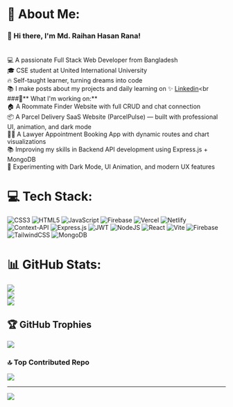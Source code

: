 # 💫 About Me:
### 👋 Hi there, I'm Md. Raihan Hasan Rana!<br><br>
💻 A passionate Full Stack Web Developer from Bangladesh<br>🎓 CSE student at United International University<br>🔥 Self-taught learner, turning dreams into code<br>📚 I make posts about my projects and daily learning on ✨ [Linkedin](https://www.linkedin.com/in/md-raihan-hasan-rana-61962328a/)<br<br>
###📌** What I'm working on:**<br>
🏠 A Roommate Finder Website with full CRUD and chat connection<br>📦 A Parcel Delivery SaaS Website (ParcelPulse) — built with professional UI, animation, and dark mode<br>👨‍⚖️ A Lawyer Appointment Booking App with dynamic routes and chart visualizations<br>📚 Improving my skills in Backend API development using Express.js + MongoDB<br>🧪 Experimenting with Dark Mode, UI Animation, and modern UX features<br>




# 💻 Tech Stack:
![CSS3](https://img.shields.io/badge/css3-%231572B6.svg?style=for-the-badge&logo=css3&logoColor=white) ![HTML5](https://img.shields.io/badge/html5-%23E34F26.svg?style=for-the-badge&logo=html5&logoColor=white) ![JavaScript](https://img.shields.io/badge/javascript-%23323330.svg?style=for-the-badge&logo=javascript&logoColor=%23F7DF1E) ![Firebase](https://img.shields.io/badge/firebase-%23039BE5.svg?style=for-the-badge&logo=firebase) ![Vercel](https://img.shields.io/badge/vercel-%23000000.svg?style=for-the-badge&logo=vercel&logoColor=white) ![Netlify](https://img.shields.io/badge/netlify-%23000000.svg?style=for-the-badge&logo=netlify&logoColor=#00C7B7) ![Context-API](https://img.shields.io/badge/Context--Api-000000?style=for-the-badge&logo=react) ![Express.js](https://img.shields.io/badge/express.js-%23404d59.svg?style=for-the-badge&logo=express&logoColor=%2361DAFB) ![JWT](https://img.shields.io/badge/JWT-black?style=for-the-badge&logo=JSON%20web%20tokens) ![NodeJS](https://img.shields.io/badge/node.js-6DA55F?style=for-the-badge&logo=node.js&logoColor=white) ![React](https://img.shields.io/badge/react-%2320232a.svg?style=for-the-badge&logo=react&logoColor=%2361DAFB) ![Vite](https://img.shields.io/badge/vite-%23646CFF.svg?style=for-the-badge&logo=vite&logoColor=white) ![Firebase](https://img.shields.io/badge/firebase-a08021?style=for-the-badge&logo=firebase&logoColor=ffcd34) ![TailwindCSS](https://img.shields.io/badge/tailwindcss-%2338B2AC.svg?style=for-the-badge&logo=tailwind-css&logoColor=white) ![MongoDB](https://img.shields.io/badge/MongoDB-%234ea94b.svg?style=for-the-badge&logo=mongodb&logoColor=white)
# 📊 GitHub Stats:
![](https://github-readme-stats.vercel.app/api?username=Raihan-143&theme=merko&hide_border=false&include_all_commits=false&count_private=false)<br/>
![](https://nirzak-streak-stats.vercel.app/?user=Raihan-143&theme=merko&hide_border=false)<br/>
![](https://github-readme-stats.vercel.app/api/top-langs/?username=Raihan-143&theme=merko&hide_border=false&include_all_commits=false&count_private=false&layout=compact)

## 🏆 GitHub Trophies
![](https://github-profile-trophy.vercel.app/?username=Raihan-143&theme=radical&no-frame=false&no-bg=true&margin-w=4)

### 🔝 Top Contributed Repo
![](https://github-contributor-stats.vercel.app/api?username=Raihan-143&limit=5&theme=merko&combine_all_yearly_contributions=true)

---
[![](https://visitcount.itsvg.in/api?id=Raihan-143&icon=0&color=0)](https://visitcount.itsvg.in)

<!-- Proudly created with GPRM ( https://gprm.itsvg.in ) -->


